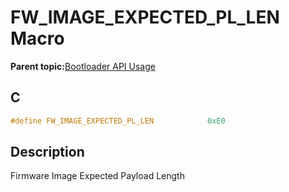 # FW\_IMAGE\_EXPECTED\_PL\_LEN Macro

**Parent topic:**[Bootloader API Usage](GUID-9B3F465C-7297-4547-B7C6-3AAABEB7E261.md)

## C

```c
#define FW_IMAGE_EXPECTED_PL_LEN            0xE0

```

## Description

Firmware Image Expected Payload Length

